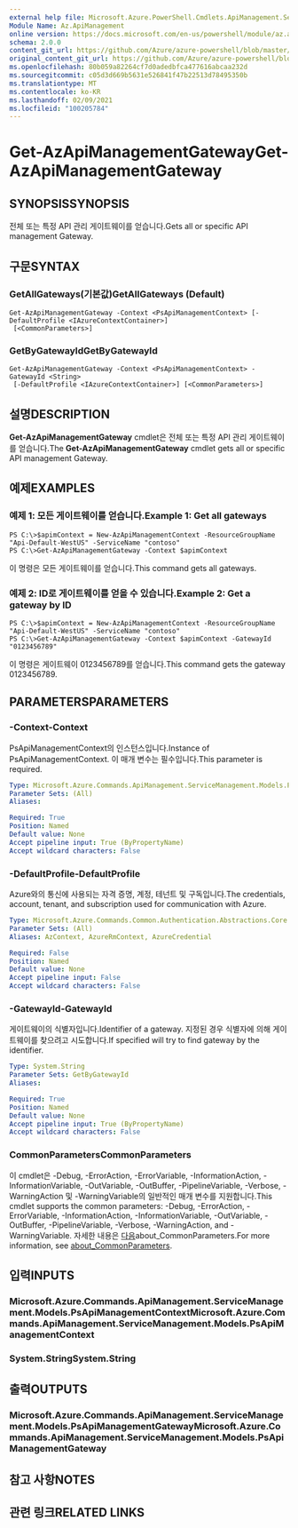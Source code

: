 ```yaml
---
external help file: Microsoft.Azure.PowerShell.Cmdlets.ApiManagement.ServiceManagement.dll-Help.xml
Module Name: Az.ApiManagement
online version: https://docs.microsoft.com/en-us/powershell/module/az.apimanagement/get-azapimanagementgateway
schema: 2.0.0
content_git_url: https://github.com/Azure/azure-powershell/blob/master/src/ApiManagement/ApiManagement/help/Get-AzApiManagementGateway.md
original_content_git_url: https://github.com/Azure/azure-powershell/blob/master/src/ApiManagement/ApiManagement/help/Get-AzApiManagementGateway.md
ms.openlocfilehash: 80b059a82264cf7d0adedbfca477616abcaa232d
ms.sourcegitcommit: c05d3d669b5631e526841f47b22513d78495350b
ms.translationtype: MT
ms.contentlocale: ko-KR
ms.lasthandoff: 02/09/2021
ms.locfileid: "100205784"
---
```

# <span data-ttu-id="fb4db-101">Get-AzApiManagementGateway</span><span class="sxs-lookup"><span data-stu-id="fb4db-101">Get-AzApiManagementGateway</span></span>

## <span data-ttu-id="fb4db-102">SYNOPSIS</span><span class="sxs-lookup"><span data-stu-id="fb4db-102">SYNOPSIS</span></span>
<span data-ttu-id="fb4db-103">전체 또는 특정 API 관리 게이트웨이를 얻습니다.</span><span class="sxs-lookup"><span data-stu-id="fb4db-103">Gets all or specific API management Gateway.</span></span>

## <span data-ttu-id="fb4db-104">구문</span><span class="sxs-lookup"><span data-stu-id="fb4db-104">SYNTAX</span></span>

### <span data-ttu-id="fb4db-105">GetAllGateways(기본값)</span><span class="sxs-lookup"><span data-stu-id="fb4db-105">GetAllGateways (Default)</span></span>
```
Get-AzApiManagementGateway -Context <PsApiManagementContext> [-DefaultProfile <IAzureContextContainer>]
 [<CommonParameters>]
```

### <span data-ttu-id="fb4db-106">GetByGatewayId</span><span class="sxs-lookup"><span data-stu-id="fb4db-106">GetByGatewayId</span></span>
```
Get-AzApiManagementGateway -Context <PsApiManagementContext> -GatewayId <String>
 [-DefaultProfile <IAzureContextContainer>] [<CommonParameters>]
```

## <span data-ttu-id="fb4db-107">설명</span><span class="sxs-lookup"><span data-stu-id="fb4db-107">DESCRIPTION</span></span>
<span data-ttu-id="fb4db-108">**Get-AzApiManagementGateway** cmdlet은 전체 또는 특정 API 관리 게이트웨이를 얻습니다.</span><span class="sxs-lookup"><span data-stu-id="fb4db-108">The **Get-AzApiManagementGateway** cmdlet gets all or specific API management Gateway.</span></span>

## <span data-ttu-id="fb4db-109">예제</span><span class="sxs-lookup"><span data-stu-id="fb4db-109">EXAMPLES</span></span>

### <span data-ttu-id="fb4db-110">예제 1: 모든 게이트웨이를 얻습니다.</span><span class="sxs-lookup"><span data-stu-id="fb4db-110">Example 1: Get all gateways</span></span>
```
PS C:\>$apimContext = New-AzApiManagementContext -ResourceGroupName "Api-Default-WestUS" -ServiceName "contoso"
PS C:\>Get-AzApiManagementGateway -Context $apimContext
```

<span data-ttu-id="fb4db-111">이 명령은 모든 게이트웨이를 얻습니다.</span><span class="sxs-lookup"><span data-stu-id="fb4db-111">This command gets all gateways.</span></span>

### <span data-ttu-id="fb4db-112">예제 2: ID로 게이트웨이를 얻을 수 있습니다.</span><span class="sxs-lookup"><span data-stu-id="fb4db-112">Example 2: Get a gateway by ID</span></span>
```
PS C:\>$apimContext = New-AzApiManagementContext -ResourceGroupName "Api-Default-WestUS" -ServiceName "contoso"
PS C:\>Get-AzApiManagementGateway -Context $apimContext -GatewayId "0123456789"
```

<span data-ttu-id="fb4db-113">이 명령은 게이트웨이 0123456789를 얻습니다.</span><span class="sxs-lookup"><span data-stu-id="fb4db-113">This command gets the gateway 0123456789.</span></span>

## <span data-ttu-id="fb4db-114">PARAMETERS</span><span class="sxs-lookup"><span data-stu-id="fb4db-114">PARAMETERS</span></span>

### <span data-ttu-id="fb4db-115">-Context</span><span class="sxs-lookup"><span data-stu-id="fb4db-115">-Context</span></span>
<span data-ttu-id="fb4db-116">PsApiManagementContext의 인스턴스입니다.</span><span class="sxs-lookup"><span data-stu-id="fb4db-116">Instance of PsApiManagementContext.</span></span>
<span data-ttu-id="fb4db-117">이 매개 변수는 필수입니다.</span><span class="sxs-lookup"><span data-stu-id="fb4db-117">This parameter is required.</span></span>

```yaml
Type: Microsoft.Azure.Commands.ApiManagement.ServiceManagement.Models.PsApiManagementContext
Parameter Sets: (All)
Aliases:

Required: True
Position: Named
Default value: None
Accept pipeline input: True (ByPropertyName)
Accept wildcard characters: False
```

### <span data-ttu-id="fb4db-118">-DefaultProfile</span><span class="sxs-lookup"><span data-stu-id="fb4db-118">-DefaultProfile</span></span>
<span data-ttu-id="fb4db-119">Azure와의 통신에 사용되는 자격 증명, 계정, 테넌트 및 구독입니다.</span><span class="sxs-lookup"><span data-stu-id="fb4db-119">The credentials, account, tenant, and subscription used for communication with Azure.</span></span>

```yaml
Type: Microsoft.Azure.Commands.Common.Authentication.Abstractions.Core.IAzureContextContainer
Parameter Sets: (All)
Aliases: AzContext, AzureRmContext, AzureCredential

Required: False
Position: Named
Default value: None
Accept pipeline input: False
Accept wildcard characters: False
```

### <span data-ttu-id="fb4db-120">-GatewayId</span><span class="sxs-lookup"><span data-stu-id="fb4db-120">-GatewayId</span></span>
<span data-ttu-id="fb4db-121">게이트웨이의 식별자입니다.</span><span class="sxs-lookup"><span data-stu-id="fb4db-121">Identifier of a gateway.</span></span>
<span data-ttu-id="fb4db-122">지정된 경우 식별자에 의해 게이트웨이를 찾으려고 시도합니다.</span><span class="sxs-lookup"><span data-stu-id="fb4db-122">If specified will try to find gateway by the identifier.</span></span>

```yaml
Type: System.String
Parameter Sets: GetByGatewayId
Aliases:

Required: True
Position: Named
Default value: None
Accept pipeline input: True (ByPropertyName)
Accept wildcard characters: False
```

### <span data-ttu-id="fb4db-123">CommonParameters</span><span class="sxs-lookup"><span data-stu-id="fb4db-123">CommonParameters</span></span>
<span data-ttu-id="fb4db-124">이 cmdlet은 -Debug, -ErrorAction, -ErrorVariable, -InformationAction, -InformationVariable, -OutVariable, -OutBuffer, -PipelineVariable, -Verbose, -WarningAction 및 -WarningVariable의 일반적인 매개 변수를 지원합니다.</span><span class="sxs-lookup"><span data-stu-id="fb4db-124">This cmdlet supports the common parameters: -Debug, -ErrorAction, -ErrorVariable, -InformationAction, -InformationVariable, -OutVariable, -OutBuffer, -PipelineVariable, -Verbose, -WarningAction, and -WarningVariable.</span></span> <span data-ttu-id="fb4db-125">자세한 내용은 [다음](http://go.microsoft.com/fwlink/?LinkID=113216)about_CommonParameters.</span><span class="sxs-lookup"><span data-stu-id="fb4db-125">For more information, see [about_CommonParameters](http://go.microsoft.com/fwlink/?LinkID=113216).</span></span>

## <span data-ttu-id="fb4db-126">입력</span><span class="sxs-lookup"><span data-stu-id="fb4db-126">INPUTS</span></span>

### <span data-ttu-id="fb4db-127">Microsoft.Azure.Commands.ApiManagement.ServiceManagement.Models.PsApiManagementContext</span><span class="sxs-lookup"><span data-stu-id="fb4db-127">Microsoft.Azure.Commands.ApiManagement.ServiceManagement.Models.PsApiManagementContext</span></span>

### <span data-ttu-id="fb4db-128">System.String</span><span class="sxs-lookup"><span data-stu-id="fb4db-128">System.String</span></span>

## <span data-ttu-id="fb4db-129">출력</span><span class="sxs-lookup"><span data-stu-id="fb4db-129">OUTPUTS</span></span>

### <span data-ttu-id="fb4db-130">Microsoft.Azure.Commands.ApiManagement.ServiceManagement.Models.PsApiManagementGateway</span><span class="sxs-lookup"><span data-stu-id="fb4db-130">Microsoft.Azure.Commands.ApiManagement.ServiceManagement.Models.PsApiManagementGateway</span></span>

## <span data-ttu-id="fb4db-131">참고 사항</span><span class="sxs-lookup"><span data-stu-id="fb4db-131">NOTES</span></span>

## <span data-ttu-id="fb4db-132">관련 링크</span><span class="sxs-lookup"><span data-stu-id="fb4db-132">RELATED LINKS</span></span>
